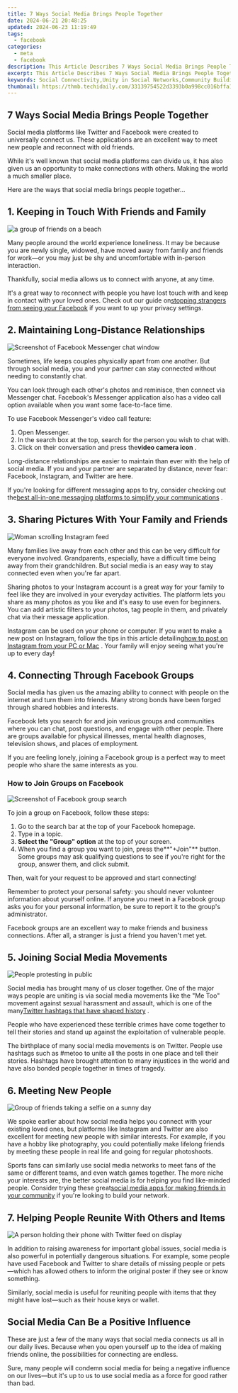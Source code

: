 ```yaml
---
title: 7 Ways Social Media Brings People Together
date: 2024-06-21 20:48:25
updated: 2024-06-23 11:19:49
tags:
  - facebook
categories:
  - meta
  - facebook
description: This Article Describes 7 Ways Social Media Brings People Together
excerpt: This Article Describes 7 Ways Social Media Brings People Together
keywords: Social Connectivity,Unity in Social Networks,Community Building Online,Bonding Through Platforms,Shared Interests Web,Bridging Digital Divides,Collective Engagement Online
thumbnail: https://thmb.techidaily.com/33139754522d3393b0a998cc016bffa1b55254150a3f5abcd672e5d0c2f8e9f3.jpg
---
```


## 7 Ways Social Media Brings People Together

 Social media platforms like Twitter and Facebook were created to universally connect us. These applications are an excellent way to meet new people and reconnect with old friends.

 While it's well known that social media platforms can divide us, it has also given us an opportunity to make connections with others. Making the world a much smaller place.

Here are the ways that social media brings people together...

## 1\. Keeping in Touch With Friends and Family

![a group of friends on a beach](https://static1.makeuseofimages.com/wordpress/wp-content/uploads/2023/05/enjoy-non-fitness-focused-activity-on-rest-day-such-as-socialising.jpg)

 Many people around the world experience loneliness. It may be because you are newly single, widowed, have moved away from family and friends for work—or you may just be shy and uncomfortable with in-person interaction.

 Thankfully, social media allows us to connect with anyone, at any time.

 It's a great way to reconnect with people you have lost touch with and keep in contact with your loved ones. Check out our guide on[stopping strangers from seeing your Facebook](https://www.makeuseof.com/how-to-prevent-strangers-viewing-facebook-profile/) if you want to up your privacy settings.

## 2\. Maintaining Long-Distance Relationships

![Screenshot of Facebook Messenger chat window](https://static1.makeuseofimages.com/wordpress/wp-content/uploads/2020/10/Screenshot-Facebook-Messenger-Chat-1.jpg)

 Sometimes, life keeps couples physically apart from one another. But through social media, you and your partner can stay connected without needing to constantly chat.

 You can look through each other's photos and reminisce, then connect via Messenger chat. Facebook's Messenger application also has a video call option available when you want some face-to-face time.

To use Facebook Messenger's video call feature:

1. Open Messenger.
2. In the search box at the top, search for the person you wish to chat with.
3. Click on their conversation and press the**video camera icon** .

 Long-distance relationships are easier to maintain than ever with the help of social media. If you and your partner are separated by distance, never fear: Facebook, Instagram, and Twitter are here.

 If you're looking for different messaging apps to try, consider checking out the[best all-in-one messaging platforms to simplify your communications](https://www.makeuseof.com/best-all-in-one-messaging-platforms/) .

## 3\. Sharing Pictures With Your Family and Friends

![Woman scrolling Instagram feed](https://static1.makeuseofimages.com/wordpress/wp-content/uploads/2023/06/instagram-feed.jpg)

 Many families live away from each other and this can be very difficult for everyone involved. Grandparents, especially, have a difficult time being away from their grandchildren. But social media is an easy way to stay connected even when you're far apart.

 Sharing photos to your Instagram account is a great way for your family to feel like they are involved in your everyday activities. The platform lets you share as many photos as you like and it's easy to use even for beginners. You can add artistic filters to your photos, tag people in them, and privately chat via their message application.

 Instagram can be used on your phone or computer. If you want to make a new post on Instagram, follow the tips in this article detailing[how to post on Instagram from your PC or Mac](https://www.makeuseof.com/tag/how-to-post-on-instagram-from-pc-mac/) . Your family will enjoy seeing what you're up to every day!

## 4\. Connecting Through Facebook Groups

 Social media has given us the amazing ability to connect with people on the internet and turn them into friends. Many strong bonds have been forged through shared hobbies and interests.

 Facebook lets you search for and join various groups and communities where you can chat, post questions, and engage with other people. There are groups available for physical illnesses, mental health diagnoses, television shows, and places of employment.

 If you are feeling lonely, joining a Facebook group is a perfect way to meet people who share the same interests as you.

### How to Join Groups on Facebook

![Screenshot of Facebook group search](https://static1.makeuseofimages.com/wordpress/wp-content/uploads/2020/10/Screenshot-Facebook-Groups-Search.jpg)

To join a group on Facebook, follow these steps:

1. Go to the search bar at the top of your Facebook homepage.
2. Type in a topic.
3. **Select the "Group" option** at the top of your screen.
4. When you find a group you want to join, press the**"+Join"** button. Some groups may ask qualifying questions to see if you're right for the group, answer them, and click submit.

Then, wait for your request to be approved and start connecting!

 Remember to protect your personal safety: you should never volunteer information about yourself online. If anyone you meet in a Facebook group asks you for your personal information, be sure to report it to the group's administrator.

 Facebook groups are an excellent way to make friends and business connections. After all, a stranger is just a friend you haven't met yet.

## 5\. Joining Social Media Movements

![People protesting in public](https://static1.makeuseofimages.com/wordpress/wp-content/uploads/2021/12/Web3-Protests-Against-Jack-Dorsey-Tweet.jpg)

 Social media has brought many of us closer together. One of the major ways people are uniting is via social media movements like the "Me Too" movement against sexual harassment and assault, which is one of the many[Twitter hashtags that have shaped history](https://www.makeuseof.com/twitter-hashtags-that-shaped-history/) .

 People who have experienced these terrible crimes have come together to tell their stories and stand up against the exploitation of vulnerable people.

 The birthplace of many social media movements is on Twitter. People use hashtags such as #metoo to unite all the posts in one place and tell their stories. Hashtags have brought attention to many injustices in the world and have also bonded people together in times of tragedy.

## 6\. Meeting New People

![Group of friends taking a selfie on a sunny day](https://static1.makeuseofimages.com/wordpress/wp-content/uploads/2023/02/why-a-sense-of-belonging-is-vital-for-your-wellbeing-and-how-to-find-it-online.jpg)

 We spoke earlier about how social media helps you connect with your existing loved ones, but platforms like Instagram and Twitter are also excellent for meeting new people with similar interests. For example, if you have a hobby like photography, you could potentially make lifelong friends by meeting these people in real life and going for regular photoshoots.

 Sports fans can similarly use social media networks to meet fans of the same or different teams, and even watch games together. The more niche your interests are, the better social media is for helping you find like-minded people. Consider trying these great[social media apps for making friends in your community](https://www.makeuseof.com/best-social-media-apps-for-making-friends/) if you're looking to build your network.

## 7\. Helping People Reunite With Others and Items

![A person holding their phone with Twitter feed on display](https://static1.makeuseofimages.com/wordpress/wp-content/uploads/2023/06/a-person-holding-a-silver-iphone-6.jpg)

 In addition to raising awareness for important global issues, social media is also powerful in potentially dangerous situations. For example, some people have used Facebook and Twitter to share details of missing people or pets—which has allowed others to inform the original poster if they see or know something.

 Similarly, social media is useful for reuniting people with items that they might have lost—such as their house keys or wallet.

## Social Media Can Be a Positive Influence

 These are just a few of the many ways that social media connects us all in our daily lives. Because when you open yourself up to the idea of making friends online, the possibilities for connecting are endless.

 Sure, many people will condemn social media for being a negative influence on our lives—but it's up to us to use social media as a force for good rather than bad.


<ins class="adsbygoogle"
     style="display:block"
     data-ad-format="autorelaxed"
     data-ad-client="ca-pub-7571918770474297"
     data-ad-slot="1223367746"></ins>



<ins class="adsbygoogle"
     style="display:block"
     data-ad-client="ca-pub-7571918770474297"
     data-ad-slot="8358498916"
     data-ad-format="auto"
     data-full-width-responsive="true"></ins>
